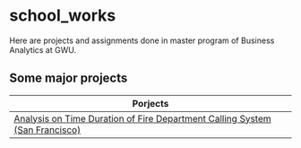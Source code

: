 # school_works
Here are projects and assignments done in master program of Business Analytics at GWU.

## Some major projects

| Porjects |
| --- |
| [Analysis on Time Duration of Fire Department Calling System (San Francisco)](school_works/6212_data_management/final_project) |
